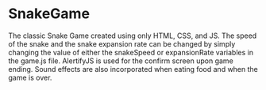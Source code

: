 # SnakeGame
The classic Snake Game created using only HTML, CSS, and JS. The speed of the snake and the snake expansion rate can be changed by simply changing the value of either the snakeSpeed or expansionRate variables in the game.js file. AlertifyJS is used for the confirm screen upon game ending. Sound effects are also incorporated when eating food and when the game is over.
